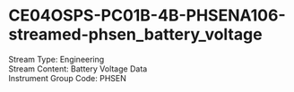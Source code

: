 # CE04OSPS-PC01B-4B-PHSENA106-streamed-phsen_battery_voltage

Stream Type: Engineering<br>
Stream Content: Battery Voltage Data<br>
Instrument Group Code: PHSEN<br>
